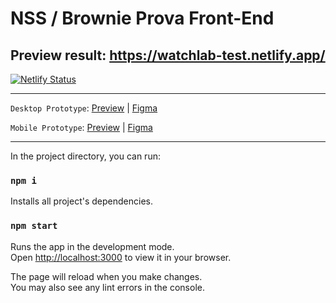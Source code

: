 # NSS / Brownie Prova Front-End

## Preview result: https://watchlab-test.netlify.app/

[![Netlify Status](https://api.netlify.com/api/v1/badges/e2d53de7-4fb3-47e2-92e3-318be1cf2136/deploy-status)](https://app.netlify.com/sites/watchlab-test/deploys)

---

`Desktop Prototype`: [Preview](https://www.figma.com/proto/Gwj1TUDvIY4w5wqRp1OdGk/Prova-Font-end-Brownie?node-id=1%3A2&scaling=scale-down&page-id=0%3A1&starting-point-node-id=1%3A2) | [Figma](https://www.figma.com/file/Gwj1TUDvIY4w5wqRp1OdGk/Prova-Font-end-Brownie?node-id=14%3A874&t=DTFsUvPXGTs0nFCQ-0)

`Mobile Prototype`: [Preview](https://www.figma.com/proto/Gwj1TUDvIY4w5wqRp1OdGk/Prova-Font-end-Brownie?node-id=4%3A184&scaling=scale-down&page-id=4%3A183&starting-point-node-id=4%3A184) | [Figma](https://www.figma.com/file/Gwj1TUDvIY4w5wqRp1OdGk/Prova-Font-end-Brownie?node-id=4%3A183&t=94LD2sSgbOapdozt-0)

---

In the project directory, you can run:

### `npm i`
Installs all project's dependencies.

### `npm start`

Runs the app in the development mode.\
Open [http://localhost:3000](http://localhost:3000) to view it in your browser.

The page will reload when you make changes.\
You may also see any lint errors in the console.

